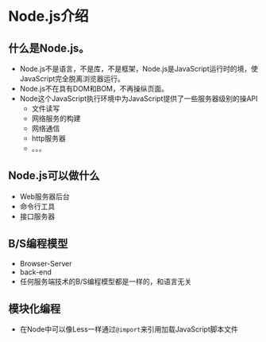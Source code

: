 # Node.js介绍

## 什么是Node.js。
  - Node.js不是语言，不是库，不是框架，Node.js是JavaScript运行时的境，使JavaScript完全脱离浏览器运行。
  - Node.js不在具有DOM和BOM，不再操纵页面。
  - Node这个JavaScript执行环境中为JavaScript提供了一些服务器级别的操API
      - 文件读写
      - 网络服务的构建
      - 网络通信
      - http服务器
      - 。。。

## Node.js可以做什么
- Web服务器后台
- 命令行工具
- 接口服务器
  
## B/S编程模型
- Browser-Server
- back-end
- 任何服务端技术的B/S编程模型都是一样的，和语言无关

## 模块化编程
- 在Node中可以像Less一样通过`@import`来引用加载JavaScript脚本文件



